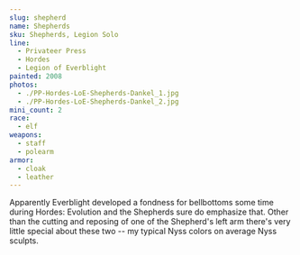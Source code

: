 ```yaml
---
slug: shepherd
name: Shepherds
sku: Shepherds, Legion Solo
line:
  - Privateer Press
  - Hordes
  - Legion of Everblight
painted: 2008
photos:
  - ./PP-Hordes-LoE-Shepherds-Dankel_1.jpg
  - ./PP-Hordes-LoE-Shepherds-Dankel_2.jpg
mini_count: 2
race:
  - elf
weapons:
  - staff
  - polearm
armor:
  - cloak
  - leather
---
```


Apparently Everblight developed a fondness for bellbottoms some time during Hordes: Evolution and the Shepherds sure do emphasize that. Other than the cutting and reposing of one of the Shepherd's left arm there's very little special about these two -- my typical Nyss colors on average Nyss sculpts.
